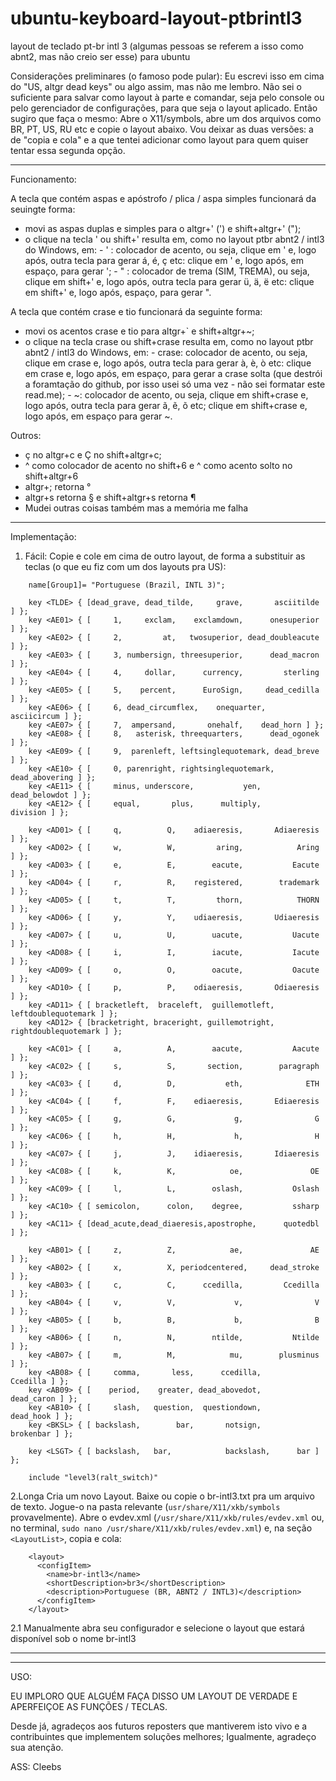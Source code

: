 # ubuntu-keyboard-layout-ptbrintl3

layout de teclado pt-br intl 3 (algumas pessoas se referem a isso como abnt2, mas não creio ser esse) para ubuntu

Considerações preliminares (o famoso pode pular):
Eu escrevi isso em cima do "US, altgr dead keys" ou algo assim, mas não me lembro.
Não sei o suficiente para salvar como layout à parte e comandar, seja pelo console ou pelo gerenciador de configurações, para que seja o layout aplicado.
Então sugiro que faça o mesmo: Abre o X11/symbols, abre um dos arquivos como BR, PT, US, RU etc e copie o layout abaixo.
Vou deixar as duas versões: a de "copia e cola" e a que tentei adicionar como layout para quem quiser tentar essa segunda opção.
____________________________________________________________________________________________________________________________________________________________________________________________________________________________________________________________________

Funcionamento:

A tecla que contém aspas e apóstrofo / plica / aspa simples funcionará da seuingte forma:
  -  movi as aspas duplas e simples para o altgr+' (') e shift+altgr+' (");
  -  o clique na tecla ' ou shift+' resulta em, como no layout ptbr abnt2 / intl3 do Windows, em:
    -  ' : colocador de acento, ou seja, clique em ' e, logo após, outra tecla para gerar á, é, ç etc:
           clique em ' e, logo após, em espaço, para gerar ';
    -  " : colocador de trema (SIM, TREMA), ou seja, clique em shift+' e, logo após, outra tecla para gerar ü, ä, ë etc:
           clique em shift+' e, logo após, espaço, para gerar ".

A tecla que contém crase e tio funcionará da seguinte forma:
  -  movi os acentos crase e tio para altgr+` e shift+altgr+~;
  -  o clique na tecla crase ou shift+crase resulta em, como no layout ptbr abnt2 / intl3 do Windows, em:
    -  crase: colocador de acento, ou seja, clique em crase e, logo após, outra tecla para gerar à, è, ò etc:
              clique em crase e, logo após, em espaço, para gerar a crase solta (que destrói a foramtação do github, por isso usei só uma vez - não sei formatar este read.me);
    -  ~: colocador de acento, ou seja, clique em shift+crase e, logo após, outra tecla para gerar ã, ẽ, õ etc;
          clique em shift+crase e, logo após, em espaço para gerar ~.
     
Outros:
  -  ç no altgr+c e Ç no shift+altgr+c;
  -  ^ como colocador de acento no shift+6 e ^ como acento solto no shift+altgr+6
  -  altgr+; retorna °
  -  altgr+s retorna § e shift+altgr+s retorna ¶
  -  Mudei outras coisas também mas a memória me falha

____________________________________________________________________________________________________________________________________________________________________________________________________________________________________________________________________

Implementação:
  1. Fácil:
    Copie e cole em cima de outro layout, de forma a substituir as teclas (o que eu fiz com um dos layouts pra US):
```
    name[Group1]= "Portuguese (Brazil, INTL 3)";

    key <TLDE> { [dead_grave, dead_tilde,     grave,       asciitilde ] };
    key <AE01> { [	   1,     exclam,    exclamdown,      onesuperior ] };
    key <AE02> { [	   2,         at,   twosuperior, dead_doubleacute ] };
    key <AE03> { [	   3, numbersign, threesuperior,      dead_macron ] };
    key <AE04> { [	   4,     dollar,      currency,         sterling ] };
    key <AE05> { [	   5,    percent,      EuroSign,     dead_cedilla ] };
    key <AE06> { [     6, dead_circumflex,    onequarter,      asciicircum ] };
    key <AE07> { [	   7,  ampersand,       onehalf,	dead_horn ] };
    key <AE08> { [	   8,   asterisk, threequarters,      dead_ogonek ] };
    key <AE09> { [	   9,  parenleft, leftsinglequotemark, dead_breve ] };
    key <AE10> { [	   0, parenright, rightsinglequotemark, dead_abovering ] };
    key <AE11> { [     minus, underscore,           yen,    dead_belowdot ] };
    key <AE12> { [     equal,       plus,      multiply,         division ] };

    key <AD01> { [	   q,          Q,    adiaeresis,       Adiaeresis ] };
    key <AD02> { [	   w,          W,         aring,            Aring ] };
    key <AD03> { [	   e,          E,        eacute,           Eacute ] };
    key <AD04> { [	   r,          R,    registered,        trademark ] };
    key <AD05> { [	   t,          T,         thorn,            THORN ] };
    key <AD06> { [	   y,          Y,    udiaeresis,       Udiaeresis ] };
    key <AD07> { [	   u,          U,        uacute,           Uacute ] };
    key <AD08> { [	   i,          I,        iacute,           Iacute ] };
    key <AD09> { [	   o,          O,        oacute,           Oacute ] };
    key <AD10> { [	   p,          P,    odiaeresis,       Odiaeresis ] };
    key <AD11> { [ bracketleft,  braceleft,  guillemotleft, leftdoublequotemark ] };
    key <AD12> { [bracketright, braceright, guillemotright, rightdoublequotemark ] };

    key <AC01> { [	   a,          A,        aacute,           Aacute ] };
    key <AC02> { [	   s,          S,       section,        paragraph ] };
    key <AC03> { [	   d,          D,           eth,              ETH ] };
    key <AC04> { [	   f,          F,    ediaeresis,       Ediaeresis ] };
    key <AC05> { [	   g,          G,             g,                G ] };
    key <AC06> { [	   h,          H,             h,                H ] };
    key <AC07> { [	   j,          J,    idiaeresis,       Idiaeresis ] };
    key <AC08> { [	   k,          K,            oe,               OE ] };
    key <AC09> { [	   l,          L,        oslash,           Oslash ] };
    key <AC10> { [ semicolon,      colon,    degree,           ssharp ] };
    key <AC11> { [dead_acute,dead_diaeresis,apostrophe,      quotedbl ] };

    key <AB01> { [	   z,          Z,            ae,               AE ] };
    key <AB02> { [	   x,          X, periodcentered,     dead_stroke ] };
    key <AB03> { [	   c,          C,      ccedilla,         Ccedilla ] };
    key <AB04> { [	   v,          V,             v,                V ] };
    key <AB05> { [	   b,          B,             b,                B ] };
    key <AB06> { [	   n,          N,        ntilde,           Ntilde ] };
    key <AB07> { [	   m,          M,            mu,        plusminus ] };
    key <AB08> { [     comma,       less,      ccedilla,         Ccedilla ] };
    key <AB09> { [    period,    greater, dead_abovedot,       dead_caron ] };
    key <AB10> { [     slash,   question,  questiondown,        dead_hook ] };
    key <BKSL> { [ backslash,        bar,       notsign,        brokenbar ] };

    key <LSGT> { [ backslash,   bar,            backslash,      bar ] };

    include "level3(ralt_switch)"
```

  2.Longa
    Cria um novo Layout. Baixe ou copie o br-intl3.txt pra um arquivo de texto. Jogue-o na pasta relevante (```usr/share/X11/xkb/symbols``` provavelmente). Abre o evdev.xml (```/usr/share/X11/xkb/rules/evdev.xml``` ou, no terminal, ```sudo nano /usr/share/X11/xkb/rules/evdev.xml```) e, na seção `<LayoutList>`, copia e cola:
    
```
    <layout>
      <configItem>
        <name>br-intl3</name>
        <shortDescription>br3</shortDescription>
        <description>Portuguese (BR, ABNT2 / INTL3)</description>
      </configItem>
    </layout>
```
  
  2.1  Manualmente abra seu configurador e selecione o layout que estará disponível sob o nome br-intl3
__________________________________________________________________________________________________________________________________
__________________________________________________________________________________________________________________________________  

USO:

EU IMPLORO QUE ALGUÉM FAÇA DISSO UM LAYOUT DE VERDADE E APERFEIÇOE AS FUNÇÕES / TECLAS.

Desde já, agradeços aos futuros reposters que mantiverem isto vivo e a contribuintes que implementem soluções melhores;
Igualmente, agradeço sua atenção.

ASS: Cleebs
